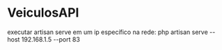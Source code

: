 # VeiculosAPI

executar artisan serve em um ip específico na rede: php artisan serve --host 192.168.1.5 --port 83

